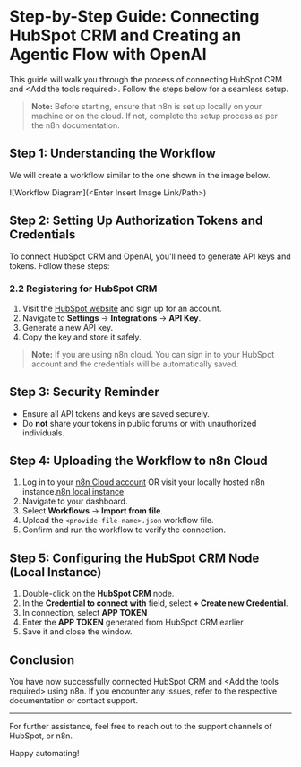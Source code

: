 # Step-by-Step Guide: Connecting HubSpot CRM and Creating an Agentic Flow with OpenAI


This guide will walk you through the process of connecting HubSpot CRM and \<Add the tools required>. Follow the steps below for a seamless setup.

> **Note:** Before starting, ensure that n8n is set up locally on your machine or on the cloud. If not, complete the setup process as per the n8n documentation.

## Step 1: Understanding the Workflow
We will create a workflow similar to the one shown in the image below. 

![Workflow Diagram](\<Enter Insert Image Link/Path>)

## Step 2: Setting Up Authorization Tokens and Credentials
To connect HubSpot CRM and OpenAI, you'll need to generate API keys and tokens. Follow these steps:

### 2.2 Registering for HubSpot CRM
1. Visit the [HubSpot website](https://www.hubspot.com/) and sign up for an account.
2. Navigate to **Settings** → **Integrations** → **API Key**.
3. Generate a new API key.
4. Copy the key and store it safely.
> **Note:** If you are using n8n cloud. You can sign in to your HubSpot account and the credentials will be automatically saved.

## Step 3: Security Reminder
- Ensure all API tokens and keys are saved securely.
- Do **not** share your tokens in public forums or with unauthorized individuals.

## Step 4: Uploading the Workflow to n8n Cloud
1. Log in to your [n8n Cloud account](https://cloud.n8n.io/) OR visit your locally hosted n8n instance.[n8n local instance](http://localhost:5678)
2. Navigate to your dashboard.
3. Select **Workflows** → **Import from file**.
4. Upload the `<provide-file-name>.json` workflow file.
5. Confirm and run the workflow to verify the connection.


## Step 5: Configuring the HubSpot CRM Node (Local Instance)
1. Double-click on the **HubSpot CRM** node.
2. In the **Credential to connect with** field, select **+ Create new Credential**.
3. In connection, select **APP TOKEN**
4. Enter the **APP TOKEN** generated from HubSpot CRM earlier
5. Save it and close the window.

## Conclusion
You have now successfully connected HubSpot CRM and \<Add the tools required> using n8n. If you encounter any issues, refer to the respective documentation or contact support.

---

For further assistance, feel free to reach out to the support channels of HubSpot, or n8n.

Happy automating!
